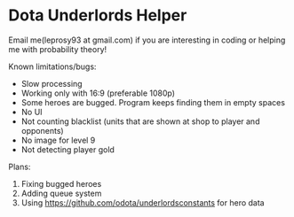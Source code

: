 # Dota Underlords Helper
Email me(leprosy93 at gmail.com) if you are interesting in coding or helping me with probability theory!

Known limitations/bugs:
- Slow processing
- Working only with 16:9 (preferable 1080p)
- Some heroes are bugged. Program keeps finding them in empty spaces
- No UI
- Not counting blacklist (units that are shown at shop to player and opponents)
- No image for level 9
- Not detecting player gold

Plans:
1) Fixing bugged heroes
2) Adding queue system
3) Using https://github.com/odota/underlordsconstants for hero data

